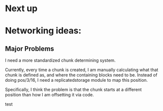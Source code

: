 # Next up
# Networking ideas:
## Major Problems
I need a more standardized chunk determining system.

Currently, every time a chunk is created, I am manually calculating what that chunk is defined as, and where the containing blocks need to be. Instead of doing pos/3/16, I need a replicatedstorage module to map this position.

Specifically, I think the problem is that the chunk starts at a different position than how I am offsetting it via code.

test